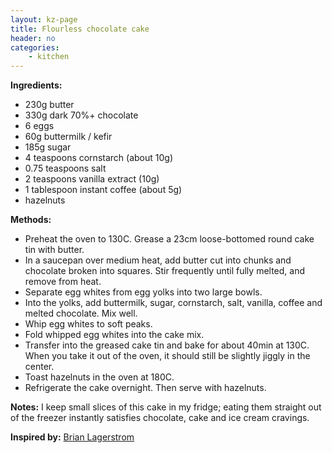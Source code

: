 ```yaml
---
layout: kz-page
title: Flourless chocolate cake
header: no
categories:
    - kitchen
---
```


**Ingredients:**

* 230g butter 
* 330g dark 70%+ chocolate 
<nbsp></nbsp>
* 6 eggs
<nbsp></nbsp>
* 60g buttermilk / kefir
* 185g  sugar
* 4 teaspoons cornstarch (about 10g)
* 0.75 teaspoons salt 
* 2 teaspoons vanilla extract (10g)
* 1 tablespoon instant coffee (about 5g)
<nbsp></nbsp>
* hazelnuts

**Methods:**

* Preheat the oven to 130C. Grease a 23cm loose-bottomed round cake tin with butter.
* In a saucepan over medium heat, add butter cut into chunks and chocolate broken into squares. Stir frequently until fully melted, and remove from heat.
* Separate egg whites from egg yolks into two large bowls.
* Into the yolks, add buttermilk, sugar, cornstarch, salt, vanilla, coffee and melted chocolate. Mix well.
* Whip egg whites to soft peaks.
* Fold whipped egg whites into the cake mix. 
* Transfer into the greased cake tin and bake for about 40min at 130C. When you take it out of the oven, it should still be slightly jiggly in the center.
* Toast hazelnuts in the oven at 180C.
* Refrigerate the cake overnight. Then serve with hazelnuts.

**Notes:** I keep small slices of this cake in my fridge; eating them straight out of the freezer instantly satisfies chocolate, cake and ice cream cravings.

**Inspired by:** [Brian Lagerstrom](https://youtu.be/5bp2XJn5AQs)
